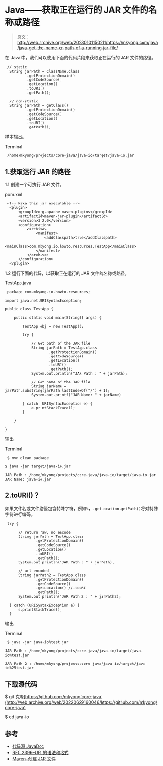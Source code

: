 # Java——获取正在运行的 JAR 文件的名称或路径

> 原文：<http://web.archive.org/web/20230101150211/https://mkyong.com/java/java-get-the-name-or-path-of-a-running-jar-file/>

在 Java 中，我们可以使用下面的代码片段来获取正在运行的 JAR 文件的路径。

```
 // static
  String jarPath = ClassName.class
          .getProtectionDomain()
          .getCodeSource()
          .getLocation()
          .toURI()
          .getPath();

  // non-static
  String jarPath = getClass()
          .getProtectionDomain()
          .getCodeSource()
          .getLocation()
          .toURI()
          .getPath(); 
```

样本输出。

Terminal

```
 /home/mkyong/projects/core-java/java-io/target/java-io.jar 
```

## 1.获取运行 JAR 的路径

1.1 创建一个可执行 JAR 文件。

pom.xml

```
 <!-- Make this jar executable -->
  <plugin>
      <groupId>org.apache.maven.plugins</groupId>
      <artifactId>maven-jar-plugin</artifactId>
      <version>3.2.0</version>
      <configuration>
          <archive>
              <manifest>
                  <addClasspath>true</addClasspath>
                  <mainClass>com.mkyong.io.howto.resources.TestApp</mainClass>
              </manifest>
          </archive>
      </configuration>
  </plugin> 
```

1.2 运行下面的代码，以获取正在运行的 JAR 文件的名称或路径。

TestApp.java

```
 package com.mkyong.io.howto.resources;

import java.net.URISyntaxException;

public class TestApp {

    public static void main(String[] args) {

        TestApp obj = new TestApp();

        try {

            // Get path of the JAR file
            String jarPath = TestApp.class
                    .getProtectionDomain()
                    .getCodeSource()
                    .getLocation()
                    .toURI()
                    .getPath();
            System.out.println("JAR Path : " + jarPath);

            // Get name of the JAR file
            String jarName = jarPath.substring(jarPath.lastIndexOf("/") + 1);
            System.out.printf("JAR Name: " + jarName);

        } catch (URISyntaxException e) {
            e.printStackTrace();
        }

    }

} 
```

输出

Terminal

```
 $ mvn clean package

$ java -jar target/java-io.jar

JAR Path : /home/mkyong/projects/core-java/java-io/target/java-io.jar
JAR Name: java-io.jar 
```

## 2.toURI()？

如果文件名或文件路径包含特殊字符，例如`%`，`.getLocation.getPath()`将对特殊字符进行编码。

```
 try {

      // return raw, no encode
      String jarPath = TestApp.class
              .getProtectionDomain()
              .getCodeSource()
              .getLocation()
              .toURI()
              .getPath();
      System.out.println("JAR Path : " + jarPath);

      // url encoded
      String jarPath2 = TestApp.class
              .getProtectionDomain()
              .getCodeSource()
              .getLocation() //.toURI
              .getPath();
      System.out.println("JAR Path 2 : " + jarPath2);

  } catch (URISyntaxException e) {
      e.printStackTrace();
  } 
```

输出

Terminal

```
 $ java -jar java-io%test.jar

JAR Path : /home/mkyong/projects/core-java/java-io/target/java-io%test.jar

JAR Path 2 : /home/mkyong/projects/core-java/java-io/target/java-io%25test.jar 
```

## 下载源代码

$ git 克隆[https://github.com/mkyong/core-java](http://web.archive.org/web/20220629160046/https://github.com/mkyong/core-java)

$ cd java-io

## 参考

*   [代码源 JavaDoc](http://web.archive.org/web/20220629160046/https://docs.oracle.com/en/java/javase/11/docs/api/java.base/java/security/CodeSource.html)
*   [RFC 2396–URI 的语法和格式](http://web.archive.org/web/20220629160046/https://www.ietf.org/rfc/rfc2396.txt)
*   [Maven–创建 JAR 文件](/web/20220629160046/https://mkyong.com/maven/how-to-create-a-jar-file-with-maven/)

<input type="hidden" id="mkyong-current-postId" value="16153">